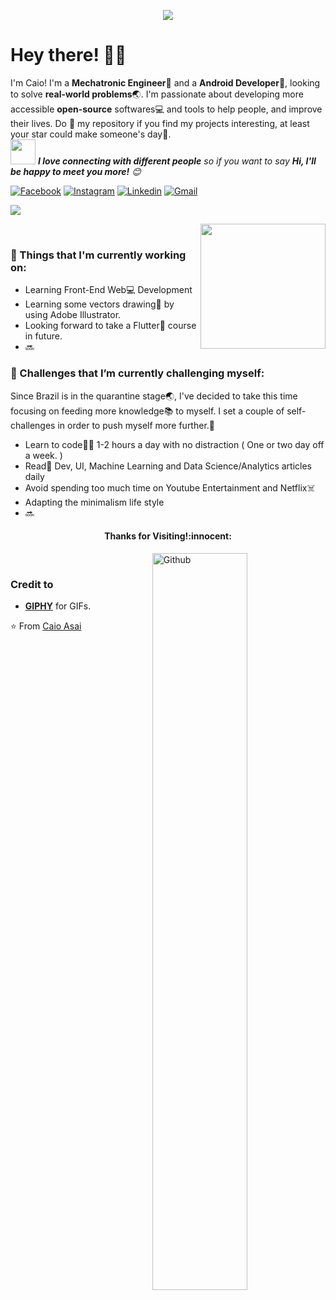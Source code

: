 <!-- GitHub gif -->
<p align="center"><img src="https://i.imgur.com/A6bWGFl.gif"/></p>

<!-- Greeting -->
# Hey there! :wave::smiley:

<!--Introduction -->
I'm Caio! I'm a **Mechatronic Engineer**:robot: and a **Android Developer**:iphone:, looking to solve **real-world problems**:earth_asia:. I'm passionate about developing more accessible **open-source** softwares:computer: and tools to help people, and improve their lives. Do :star2: my repository if you find my projects interesting, at least your star could make someone's day:pray:.
<br>
<img src="https://media.giphy.com/media/LnQjpWaON8nhr21vNW/giphy.gif" width="40"> <em><b>I love connecting with different people</b> so if you want to say <b>Hi, I'll be happy to meet you more!</b> :blush:</em>

<!-- Your badges -->
[![Facebook](https://img.shields.io/badge/-CaioAsai-blue?style=flat&logo=Facebook&logoColor=white)](https://www.facebook.com/caio.noboru)
[![Instagram](https://img.shields.io/badge/-caio.asai-c13584?style=flat&labelColor=c13584&logo=instagram&logoColor=white)](https://www.instagram.com/caio.asai/)
[![Linkedin](https://img.shields.io/badge/-CaioAsai-blue?style=flat&logo=Linkedin&logoColor=white)](https://www.linkedin.com/in/caio-asai/)
[![Gmail](https://img.shields.io/badge/-caio.asai-c14438?style=flat&logo=Gmail&logoColor=white)](mailto:caio.asai@gmail.com)

<!-- Profile View Count -->
![](https://komarev.com/ghpvc/?username=asainc&style=flat)

<img align='right' src='https://user-images.githubusercontent.com/5713670/87202985-820dcb80-c2b6-11ea-9f56-7ec461c497c3.gif' width='200"'>
<br>

### 💼  Things that I'm currently working on: 
* Learning Front-End Web:computer: Development
* Learning some vectors drawing:art: by using Adobe Illustrator.
* Looking forward to take a Flutter:calling: course in future.
* 🔜

### 🌱 Challenges that I’m currently challenging myself:
Since Brazil is in the quarantine stage:earth_asia:, I've decided to take this time focusing on feeding more knowledge:books: to myself. I set a couple of self-challenges in order to push myself more further.:running: 

* Learn to code:man_technologist: 1-2 hours a day with no distraction ( One or two day off a week. ) 
* Read:newspaper: Dev, UI, Machine Learning and Data Science/Analytics articles daily 
* Avoid spending too much time on Youtube Entertainment and Netflix:skull_and_crossbones:
* Adapting the minimalism life style
* 🔜

<h4 align="center"> Thanks for Visiting!:innocent:</h4>

<!-- Any image aligned to the right. Beware the width -->
<img width="55%" align="right" alt="Github" src="https://raw.githubusercontent.com/onimur/.github/master/.resources/git-header.svg" />
<br>

<!-- Credit -->
### Credit to 
- [**GIPHY**](https://giphy.com/) for GIFs. 

<!--
**JoykishanSharma/JoykishanSharma** is a ✨ _special_ ✨ repository because its `README.md` (this file) appears on your GitHub profile.

Here are some ideas to get you started:

- 🔭 I’m currently working on ...
- 🌱 I’m currently learning ...
- 👯 I’m looking to collaborate on ...
- 🤔 I’m looking for help with ...
- 💬 Ask me about ...
- 📫 How to reach me: ...
- 😄 Pronouns: ...
- ⚡ Fun fact: ...
-->

⭐️ From [Caio Asai](https://github.com/asainc)
